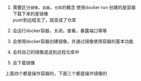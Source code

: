 1. 需要区分`镜像`，`容器`，`仓库`的概念
   使用docker run 创建的是容器
   <br/>下载下来的是镜像<br/>
   push到远程去了，就变成了仓库

2. 会运行docker容器，关闭，查看，暴露端口等等
3. 会使用docker容器创建镜像，并通过镜像使用容器的基本功能
4. 会将自己的镜像退送到远程仓库中
5. 会下载镜像

上面四个都是操作容器的，下面三个都是操作镜像的